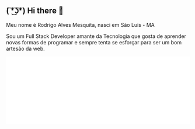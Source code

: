## ( ͠❛ ͜ʖ͠❛ ) Hi there 👋

Meu nome é Rodrigo Alves Mesquita, nasci em São Luis - MA

Sou um Full Stack Developer amante da Tecnologia que gosta de aprender novas formas de programar e sempre tenta se esforçar para ser um bom artesão da web.

<picture>
  <img src="/github-metrics.svg" alt="Metrics">
</picture>
